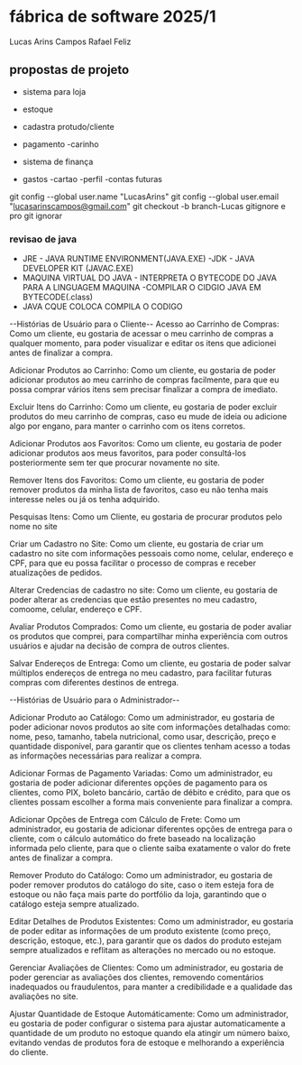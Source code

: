 # fábrica de software 2025/1

Lucas Arins Campos
Rafael Feliz
## propostas de projeto 
 -  sistema para loja 
 - estoque
 - cadastra protudo/cliente
 - pagamento 
 -carinho
 
 - sistema de finança 
  - gastos
  -cartao
  -perfil
  -contas futuras
  
git config --global user.name "LucasArins"
git config --global user.email "lucasarinscampos@gmail.com"
git checkout -b branch-Lucas
gitignore e pro git ignorar 
### revisao de java
- JRE - JAVA RUNTIME ENVIRONMENT(JAVA.EXE)
-JDK -  JAVA DEVELOPER KIT (JAVAC.EXE)
- MAQUINA VIRTUAL  DO JAVA - INTERPRETA O BYTECODE DO JAVA PARA A LINGUAGEM MAQUINA 
-COMPILAR O CIDGIO JAVA EM BYTECODE(.class)
- JAVA CQUE COLOCA COMPILA O CODIGO 

--Histórias de Usuário para o Cliente-- 
Acesso ao Carrinho de Compras: Como um cliente, eu gostaria de acessar o meu carrinho de compras a qualquer momento, para poder visualizar e editar os itens que adicionei antes de finalizar a compra.

Adicionar Produtos ao Carrinho: Como um cliente, eu gostaria de poder adicionar produtos ao meu carrinho de compras facilmente, para que eu possa comprar vários itens sem precisar finalizar a compra de imediato.

Excluir Itens do Carrinho: Como um cliente, eu gostaria de poder excluir produtos do meu carrinho de compras, caso eu mude de ideia ou adicione algo por engano, para manter o carrinho com os itens corretos.

Adicionar Produtos aos Favoritos: Como um cliente, eu gostaria de poder adicionar produtos aos meus favoritos, para poder consultá-los posteriormente sem ter que procurar novamente no site.

Remover Itens dos Favoritos: Como um cliente, eu gostaria de poder remover produtos da minha lista de favoritos, caso eu não tenha mais interesse neles ou já os tenha adquirido.

Pesquisas Itens: Como um Cliente, eu gostaria de procurar produtos pelo nome no site

Criar um Cadastro no Site: Como um cliente, eu gostaria de criar um cadastro no site com informações pessoais como nome, celular, endereço e CPF, para que eu possa facilitar o processo de compras e receber atualizações de pedidos.

Alterar Credencias de cadastro no site: Como um cliente, eu gostaria de poder alterar as credencias que estão presentes no meu cadastro, comoome, celular, endereço e CPF.

Avaliar Produtos Comprados: Como um cliente, eu gostaria de poder avaliar os produtos que comprei, para compartilhar minha experiência com outros usuários e ajudar na decisão de compra de outros clientes.

Salvar Endereços de Entrega: Como um cliente, eu gostaria de poder salvar múltiplos endereços de entrega no meu cadastro, para facilitar futuras compras com diferentes destinos de entrega.

--Histórias de Usuário para o Administrador--

Adicionar Produto ao Catálogo: Como um administrador, eu gostaria de poder adicionar novos produtos ao site com informações detalhadas como: nome, peso, tamanho, tabela nutricional, como usar, descrição, preço e quantidade disponível, para garantir que os clientes tenham acesso a todas as informações necessárias para realizar a compra.

Adicionar Formas de Pagamento Variadas: Como um administrador, eu gostaria de poder adicionar diferentes opções de pagamento para os clientes, como PIX, boleto bancário, cartão de débito e crédito, para que os clientes possam escolher a forma mais conveniente para finalizar a compra.

Adicionar Opções de Entrega com Cálculo de Frete: Como um administrador, eu gostaria de adicionar diferentes opções de entrega para o cliente, com o cálculo automático do frete baseado na localização informada pelo cliente, para que o cliente saiba exatamente o valor do frete antes de finalizar a compra.

Remover Produto do Catálogo: Como um administrador, eu gostaria de poder remover produtos do catálogo do site, caso o item esteja fora de estoque ou não faça mais parte do portfólio da loja, garantindo que o catálogo esteja sempre atualizado.

Editar Detalhes de Produtos Existentes: Como um administrador, eu gostaria de poder editar as informações de um produto existente (como preço, descrição, estoque, etc.), para garantir que os dados do produto estejam sempre atualizados e reflitam as alterações no mercado ou no estoque.

Gerenciar Avaliações de Clientes: Como um administrador, eu gostaria de poder gerenciar as avaliações dos clientes, removendo comentários inadequados ou fraudulentos, para manter a credibilidade e a qualidade das avaliações no site.

Ajustar Quantidade de Estoque Automáticamente: Como um administrador, eu gostaria de poder configurar o sistema para ajustar automaticamente a quantidade de um produto no estoque quando ela atingir um número baixo, evitando vendas de produtos fora de estoque e melhorando a experiência do cliente.